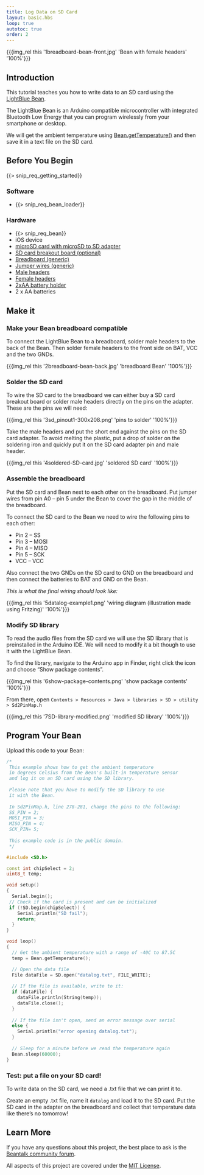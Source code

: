 ```yaml
---
title: Log Data on SD Card
layout: basic.hbs
loop: true
autotoc: true
order: 2
---
```


{{{img_rel this '1breadboard-bean-front.jpg' 'Bean with female headers' '100%'}}}

## Introduction

This tutorial teaches you how to write data to an SD card using the [LightBlue Bean](https://punchthrough.com/bean/).

The LightBlue Bean is an Arduino compatible microcontroller with integrated Bluetooth Low Energy that you can program wirelessly from your smartphone or desktop.

We will get the ambient temperature using [Bean.getTemperature()](../../bean/arduino-reference/gettemperature/) and then save it in a text file on the SD card.

## Before You Begin

{{> snip_req_getting_started}}

### Software

* {{> snip_req_bean_loader}}

### Hardware

* {{> snip_req_bean}}
* iOS device
* [microSD card with microSD to SD adapter](https://www.sparkfun.com/products/13833)
* [SD card breakout board (optional)](https://www.sparkfun.com/products/12941)
* [Breadboard (generic)](https://www.sparkfun.com/products/12002)
* [Jumper wires (generic)](https://www.sparkfun.com/products/11026)
* [Male headers](https://www.sparkfun.com/products/10112)
* [Female headers](https://www.sparkfun.com/products/743)
* [2xAA battery holder](https://www.sparkfun.com/products/9547)
* 2 x AA batteries


## Make it

### Make your Bean breadboard compatible

To connect the LightBlue Bean to a breadboard, solder male headers to the back of the Bean. Then solder female headers to the front side on BAT, VCC and the two GNDs.

{{{img_rel this '2breadboard-bean-back.jpg' 'breadboard Bean' '100%'}}}

### Solder the SD card

To wire the SD card to the breadboard we can either buy a SD card breakout board or solder male headers directly on the pins on the adapter. These are the pins we will need:

{{{img_rel this '3sd_pinout1-300x208.png' 'pins to solder' '100%'}}}

Take the male headers and put the short end against the pins on the SD card adapter. To avoid melting the plastic, put a drop of solder on the soldering iron and quickly put it on the SD card adapter pin and male header.

{{{img_rel this '4soldered-SD-card.jpg' 'soldered SD card' '100%'}}}

### Assemble the breadboard

Put the SD card and Bean next to each other on the breadboard. Put jumper wires from pin A0 – pin 5 under the Bean to cover the gap in the middle of the breadboard.

To connect the SD card to the Bean we need to wire the following pins to each other:

* Pin 2 – SS
* Pin 3 – MOSI
* Pin 4 – MISO
* Pin 5 – SCK
* VCC – VCC

Also connect the two GNDs on the SD card to GND on the breadboard and then connect the batteries to BAT and GND on the Bean.

*This is what the final wiring should look like:*

{{{img_rel this '5datalog-example1.png' 'wiring diagram (illustration made using Fritzing)' '100%'}}}

### Modify SD library

To read the audio files from the SD card we will use the SD library that is preinstalled in the Arduino IDE. We will need to modify it a bit though to use it with the LightBlue Bean.

To find the library, navigate to the Arduino app in Finder, right click the icon and choose “Show package contents”.

{{{img_rel this '6show-package-contents.png' 'show package contents' '100%'}}}

From there, open `Contents > Resources > Java > libraries > SD > utility > Sd2PinMap.h`

{{{img_rel this '7SD-library-modified.png' 'modified SD library' '100%'}}}

## Program Your Bean

Upload this code to your Bean:

```cpp
/* 
 This example shows how to get the ambient temperature
 in degrees Celsius from the Bean's built-in temperature sensor 
 and log it on an SD card using the SD library.
 
 Please note that you have to modify the SD library to use 
 it with the Bean.
 
 In Sd2PinMap.h, line 278-281, change the pins to the following:
 SS_PIN = 2;
 MOSI_PIN = 3;
 MISO_PIN = 4;
 SCK_PIN= 5;
 
 This example code is in the public domain. 
 */

#include <SD.h>

const int chipSelect = 2;
uint8_t temp;

void setup()
{
  Serial.begin();
 // Check if the card is present and can be initialized
 if (!SD.begin(chipSelect)) {
    Serial.println("SD fail");
    return;
  }
}

void loop()
{
  // Get the ambient temperature with a range of -40C to 87.5C
  temp = Bean.getTemperature();

  // Open the data file
  File dataFile = SD.open("datalog.txt", FILE_WRITE);
  
  // If the file is available, write to it:
  if (dataFile) {
    dataFile.println(String(temp));
    dataFile.close();
  }
  
  // If the file isn't open, send an error message over serial
  else {
    Serial.println("error opening datalog.txt");
  }
  
  // Sleep for a minute before we read the temperature again
  Bean.sleep(60000);
}
```

### Test: put a file on your SD card!

To write data on the SD card, we need a .txt file that we can print it to.

Create an empty .txt file, name it `datalog` and load it to the SD card. Put the SD card in the adapter on the breadboard and collect that temperature data like there’s no tomorrow!


## Learn More

If you have any questions about this project, the best place to ask is the [Beantalk community forum](http://beantalk.punchthrough.com/).

All aspects of this project are covered under the [MIT License](http://opensource.org/licenses/MIT).